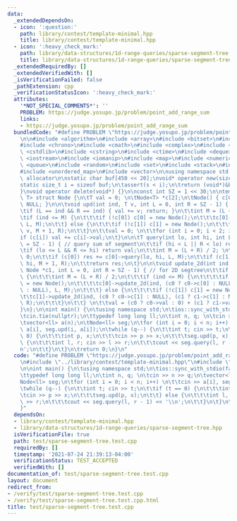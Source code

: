```yaml
---
data:
  _extendedDependsOn:
  - icon: ':question:'
    path: library/contest/template-minimal.hpp
    title: library/contest/template-minimal.hpp
  - icon: ':heavy_check_mark:'
    path: library/data-structures/1d-range-queries/sparse-segment-tree.hpp
    title: library/data-structures/1d-range-queries/sparse-segment-tree.hpp
  _extendedRequiredBy: []
  _extendedVerifiedWith: []
  _isVerificationFailed: false
  _pathExtension: cpp
  _verificationStatusIcon: ':heavy_check_mark:'
  attributes:
    '*NOT_SPECIAL_COMMENTS*': ''
    PROBLEM: https://judge.yosupo.jp/problem/point_add_range_sum
    links:
    - https://judge.yosupo.jp/problem/point_add_range_sum
  bundledCode: "#define PROBLEM \"https://judge.yosupo.jp/problem/point_add_range_sum\"\
    \n\n#include <algorithm>\n#include <array>\n#include <bitset>\n#include <cassert>\n\
    #include <chrono>\n#include <cmath>\n#include <complex>\n#include <cstdio>\n#include\
    \ <cstdlib>\n#include <cstring>\n#include <ctime>\n#include <deque>\n#include\
    \ <iostream>\n#include <iomanip>\n#include <map>\n#include <numeric>\n#include\
    \ <queue>\n#include <random>\n#include <set>\n#include <stack>\n#include <string>\n\
    #include <unordered_map>\n#include <vector>\n\nusing namespace std;\n\n// bump\
    \ allocator\n\nstatic char buf[450 << 20];\nvoid* operator new(size_t s) {\n\t\
    static size_t i = sizeof buf;\n\tassert(s < i);\n\treturn (void*)&buf[i -= s];\n\
    }\nvoid operator delete(void*) {}\n\nconst int SZ = 1 << 30;\n\ntemplate <class\
    \ T> struct Node {\n\tT val = 0; \n\tNode<T> *c[2];\n\tNode() { c[0] = c[1] =\
    \ NULL; }\n\n\tvoid upd(int ind, T v, int L = 0, int R = SZ - 1) { // add v\n\t\
    \tif (L == ind && R == ind) { val += v; return; }\n\t\tint M = (L + R) / 2;\n\t\
    \tif (ind <= M) {\n\t\t\tif (!c[0]) c[0] = new Node();\n\t\t\tc[0]->upd(ind, v,\
    \ L, M);\n\t\t} else {\n\t\t\tif (!c[1]) c[1] = new Node();\n\t\t\tc[1]->upd(ind,\
    \ v, M + 1, R);\n\t\t}\n\t\tval = 0; \n\t\tfor (int i = 0; i < 2; i++)\n\t\t\t\
    if (c[i]) val += c[i]->val;\n\t}\n\n\tT query(int lo, int hi, int L = 0, int R\
    \ = SZ - 1) { // query sum of segment\n\t\tif (hi < L || R < lo) return 0;\n\t\
    \tif (lo <= L && R <= hi) return val;\n\t\tint M = (L + R) / 2; \n\t\tT res =\
    \ 0;\n\t\tif (c[0]) res += c[0]->query(lo, hi, L, M);\n\t\tif (c[1]) res += c[1]->query(lo,\
    \ hi, M + 1, R);\n\t\treturn res;\n\t}\n\n\tvoid update_2d(int ind, Node *c0,\
    \ Node *c1, int L = 0, int R = SZ - 1) { // for 2D segtree\n\t\tif (L != R)\t\
    \ {\n\t\t\tint M = (L + R) / 2;\n\t\t\tif (ind <= M) {\n\t\t\t\tif (!c[0]) c[0]\
    \ = new Node();\n\t\t\t\tc[0]->update_2d(ind, (c0 ? c0->c[0] : NULL), (c1 ? c1->c[0]\
    \ : NULL), L, M);\n\t\t\t} else {\n\t\t\t\tif (!c[1]) c[1] = new Node();\n\t\t\
    \t\tc[1]->update_2d(ind, (c0 ? c0->c[1] : NULL), (c1 ? c1->c[1] : NULL), M + 1,\
    \ R);\n\t\t\t}\n\t\t} \n\t\tval = (c0 ? c0->val : 0) + (c1 ? c1->val : 0);\n\t\
    }\n};\n\nint main() {\n\tusing namespace std;\n\tios::sync_with_stdio(false);\n\
    \tcin.tie(nullptr);\n\ttypedef long long ll;\n\tint n, q; \n\tcin >> n >> q;\n\
    \tvector<ll> a(n);\n\tNode<ll> seg;\n\tfor (int i = 0; i < n; i++) \n\t\tcin >>\
    \ a[i], seg.upd(i, a[i]);\n\twhile (q--) {\n\t\tint t; cin >> t;\n\t\tif (t ==\
    \ 0) {\n\t\t\tint p, x;\n\t\t\tcin >> p >> x;\n\t\t\tseg.upd(p, x);\n\t\t} else\
    \ {\n\t\t\tint l, r; cin >> l >> r;\n\t\t\tcout << seg.query(l, r - 1) << '\\\
    n';\n\t\t}\n\t}\n\treturn 0;\n}\n"
  code: "#define PROBLEM \"https://judge.yosupo.jp/problem/point_add_range_sum\"\n\
    \n#include \"../library/contest/template-minimal.hpp\"\n#include \"../library/data-structures/1d-range-queries/sparse-segment-tree.hpp\"\
    \n\nint main() {\n\tusing namespace std;\n\tios::sync_with_stdio(false);\n\tcin.tie(nullptr);\n\
    \ttypedef long long ll;\n\tint n, q; \n\tcin >> n >> q;\n\tvector<ll> a(n);\n\t\
    Node<ll> seg;\n\tfor (int i = 0; i < n; i++) \n\t\tcin >> a[i], seg.upd(i, a[i]);\n\
    \twhile (q--) {\n\t\tint t; cin >> t;\n\t\tif (t == 0) {\n\t\t\tint p, x;\n\t\t\
    \tcin >> p >> x;\n\t\t\tseg.upd(p, x);\n\t\t} else {\n\t\t\tint l, r; cin >> l\
    \ >> r;\n\t\t\tcout << seg.query(l, r - 1) << '\\n';\n\t\t}\n\t}\n\treturn 0;\n\
    }"
  dependsOn:
  - library/contest/template-minimal.hpp
  - library/data-structures/1d-range-queries/sparse-segment-tree.hpp
  isVerificationFile: true
  path: test/sparse-segment-tree.test.cpp
  requiredBy: []
  timestamp: '2021-07-24 21:39:13-04:00'
  verificationStatus: TEST_ACCEPTED
  verifiedWith: []
documentation_of: test/sparse-segment-tree.test.cpp
layout: document
redirect_from:
- /verify/test/sparse-segment-tree.test.cpp
- /verify/test/sparse-segment-tree.test.cpp.html
title: test/sparse-segment-tree.test.cpp
---
```

